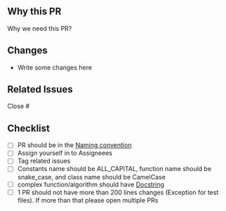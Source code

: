 ## Why this PR
Why we need this PR?

## Changes
- Write some changes here

## Related Issues
Close #

## Checklist
- [ ] PR should be in the [Naming convention](../../docs/PR_NAMING.md)
- [ ] Assign yourself in to Assigneees
- [ ] Tag related issues
- [ ] Constants name should be ALL_CAPITAL, function name should be snake_case, and class name should be CamelCase
- [ ] complex function/algorithm should have [Docstring](https://peps.python.org/pep-0257/)
- [ ] 1 PR should not have more than 200 lines changes (Exception for test files). If more than that please open multiple PRs
